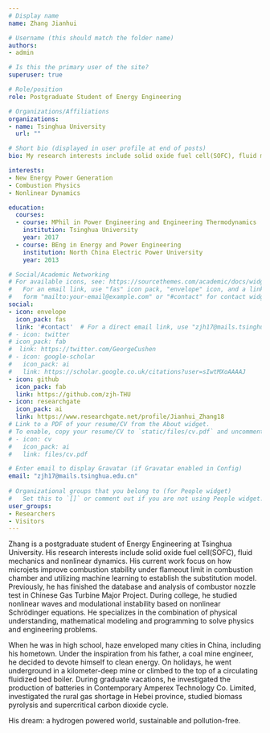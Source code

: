 ```yaml
---
# Display name
name: Zhang Jianhui

# Username (this should match the folder name)
authors:
- admin

# Is this the primary user of the site?
superuser: true

# Role/position
role: Postgraduate Student of Energy Engineering

# Organizations/Affiliations
organizations:
- name: Tsinghua University
  url: ""

# Short bio (displayed in user profile at end of posts)
bio: My research interests include solid oxide fuel cell(SOFC), fluid mechanics and nonlinear.

interests:
- New Energy Power Generation
- Combustion Physics
- Nonlinear Dynamics

education:
  courses:
  - course: MPhil in Power Engineering and Engineering Thermodynamics 
    institution: Tsinghua University
    year: 2017
  - course: BEng in Energy and Power Engineering
    institution: North China Electric Power University
    year: 2013

# Social/Academic Networking
# For available icons, see: https://sourcethemes.com/academic/docs/widgets/#icons
#   For an email link, use "fas" icon pack, "envelope" icon, and a link in the
#   form "mailto:your-email@example.com" or "#contact" for contact widget.
social:
- icon: envelope
  icon_pack: fas
  link: '#contact'  # For a direct email link, use "zjh17@mails.tsinghua.edu.cn".
# - icon: twitter
# icon_pack: fab
#  link: https://twitter.com/GeorgeCushen
# - icon: google-scholar
#   icon_pack: ai
#   link: https://scholar.google.co.uk/citations?user=sIwtMXoAAAAJ
- icon: github
  icon_pack: fab
  link: https://github.com/zjh-THU
- icon: researchgate
  icon_pack: ai
  link: https://www.researchgate.net/profile/Jianhui_Zhang18
# Link to a PDF of your resume/CV from the About widget.
# To enable, copy your resume/CV to `static/files/cv.pdf` and uncomment the lines below.  
# - icon: cv
#   icon_pack: ai
#   link: files/cv.pdf

# Enter email to display Gravatar (if Gravatar enabled in Config)
email: "zjh17@mails.tsinghua.edu.cn"
  
# Organizational groups that you belong to (for People widget)
#   Set this to `[]` or comment out if you are not using People widget.  
user_groups:
- Researchers
- Visitors
---
```


Zhang is a postgraduate student of Energy Engineering at Tsinghua University. His research interests include solid oxide fuel cell(SOFC), fluid mechanics and nonlinear dynamics. His current work focus on how microjets improve combustion stability under flameout limit in combustion chamber and utilizing machine learning to establish the substitution model. Previously, he has finished the database and analysis of combustor nozzle test in Chinese Gas Turbine Major Project. During college, he studied nonlinear waves and modulational instability based on nonlinear Schrödinger equations. He specializes in the combination of physical understanding, mathematical modeling and programming to solve physics and engineering problems.

When he was in high school, haze enveloped many cities in China, including his hometown. Under the inspiration from his father, a coal mine engineer, he decided to devote himself to clean energy. On holidays, he went underground in a kilometer-deep mine or climbed to the top of a circulating fluidized bed boiler. During graduate vacations, he investigated the production of batteries in Contemporary Amperex Technology Co. Limited, investigated the rural gas shortage in Hebei province, studied biomass pyrolysis and supercritical carbon dioxide cycle.

His dream: a hydrogen powered world, sustainable and pollution-free.

